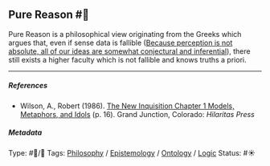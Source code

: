 ## Pure Reason #🧠

Pure Reason is a philosophical view originating from the Greeks which argues that, even if sense data is fallible ([Because perception is not absolute, all of our ideas are somewhat conjectural and inferential](Because%20perception%20is%20not%20absolute,%20all%20of%20our%20ideas%20are%20somewhat%20conjectural%20and%20inferential.md)), there still exists a higher faculty which is not fallible and knows truths a priori.

---

##### References

* Wilson, A., Robert (1986). [The New Inquisition Chapter 1 Models, Metaphors, and Idols](The%20New%20Inquisition%20Chapter%201%20Models,%20Metaphors,%20and%20Idols.md) (p. 16). Grand Junction, Colorado: *Hilaritas Press*

##### Metadata

Type: #🔵/🔵 
Tags: [Philosophy](Philosophy.md) / [Epistemology](Epistemology.md) / [Ontology](Ontology.md) / [Logic](Logic.md) 
Status: #☀️ 
